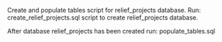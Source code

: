 Create and populate tables script for relief_projects database.
Run: create_relief_projects.sql script to create relief_projects database.



After database relief_projects has been created run: 
populate_tables.sql
